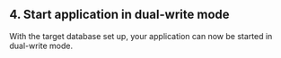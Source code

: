 ## 4. Start application in dual-write mode

With the target database set up, your application can now be started in
dual-write mode.
